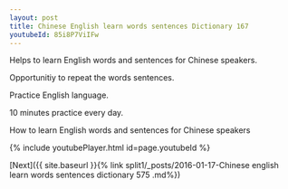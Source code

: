 ```yaml
---
layout: post
title: Chinese English learn words sentences Dictionary 167 
youtubeId: 85i8P7ViIFw
---
```

 
 
Helps to learn English words and sentences for Chinese speakers.

Opportunitiy to repeat the words sentences. 

Practice English language. 
 
10 minutes practice every day. 
 
How to learn English words and sentences for Chinese speakers 
 
{% include youtubePlayer.html id=page.youtubeId %}
 
 
[Next]({{ site.baseurl }}{% link  split1/_posts/2016-01-17-Chinese english learn words sentences dictionary 575 .md%})
 
